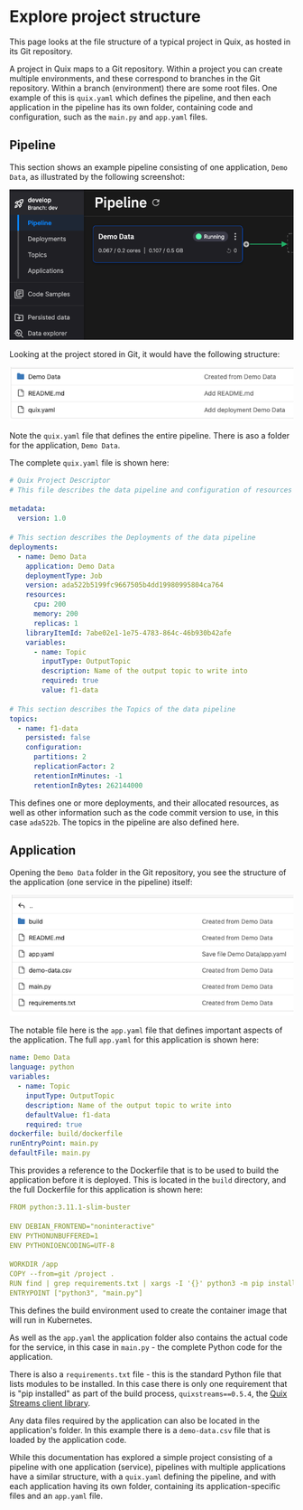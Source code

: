 # Explore project structure

This page looks at the file structure of a typical project in Quix, as hosted in its Git repository. 

A project in Quix maps to a Git repository. Within a project you can create multiple environments, and these correspond to branches in the Git repository. Within a branch (environment) there are some root files. One example of this is `quix.yaml` which defines the pipeline, and then each application in the pipeline has its own folder, containing code and configuration, such as the `main.py` and `app.yaml` files.

## Pipeline

This section shows an example pipeline consisting of one application, `Demo Data`, as illustrated by the following screenshot:

![Pipeline](../images/project-structure/pipeline.png)

Looking at the project stored in Git, it would have the following structure:

![Project structure](../images/project-structure/project-structure.png)

Note the `quix.yaml` file that defines the entire pipeline. There is aso a folder for the application, `Demo Data`.

The complete `quix.yaml` file is shown here:

``` yaml
# Quix Project Descriptor
# This file describes the data pipeline and configuration of resources of a Quix Project.

metadata:
  version: 1.0

# This section describes the Deployments of the data pipeline
deployments:
  - name: Demo Data
    application: Demo Data
    deploymentType: Job
    version: ada522b5199fc9667505b4dd19980995804ca764
    resources:
      cpu: 200
      memory: 200
      replicas: 1
    libraryItemId: 7abe02e1-1e75-4783-864c-46b930b42afe
    variables:
      - name: Topic
        inputType: OutputTopic
        description: Name of the output topic to write into
        required: true
        value: f1-data

# This section describes the Topics of the data pipeline
topics:
  - name: f1-data
    persisted: false
    configuration:
      partitions: 2
      replicationFactor: 2
      retentionInMinutes: -1
      retentionInBytes: 262144000
```

This defines one or more deployments, and their allocated resources, as well as other information such as the code commit version to use, in this case `ada522b`. The topics in the pipeline are also defined here.

## Application

Opening the `Demo Data` folder in the Git repository, you see the structure of the application (one service in the pipeline) itself:

![Application structure](../images/project-structure/app-structure.png)

The notable file here is the `app.yaml` file that defines important aspects of the application. The full `app.yaml` for this application is shown here:

``` yaml
name: Demo Data
language: python
variables:
  - name: Topic
    inputType: OutputTopic
    description: Name of the output topic to write into
    defaultValue: f1-data
    required: true
dockerfile: build/dockerfile
runEntryPoint: main.py
defaultFile: main.py
```

This provides a reference to the Dockerfile that is to be used to build the application before it is deployed. This is located in the `build` directory, and the full Dockerfile for this application is shown here:

``` yaml
FROM python:3.11.1-slim-buster

ENV DEBIAN_FRONTEND="noninteractive"
ENV PYTHONUNBUFFERED=1
ENV PYTHONIOENCODING=UTF-8

WORKDIR /app
COPY --from=git /project .
RUN find | grep requirements.txt | xargs -I '{}' python3 -m pip install -i http://pip-cache.pip-cache.svc.cluster.local/simple --trusted-host pip-cache.pip-cache.svc.cluster.local -r '{}' --extra-index-url https://pypi.org/simple --extra-index-url https://pkgs.dev.azure.com/quix-analytics/53f7fe95-59fe-4307-b479-2473b96de6d1/_packaging/public/pypi/simple/
ENTRYPOINT ["python3", "main.py"]
```

This defines the build environment used to create the container image that will run in Kubernetes.

As well as the `app.yaml` the application folder also contains the actual code for the service, in this case in `main.py` - the complete Python code for the application.

There is also a `requirements.txt` file - this is the standard Python file that lists modules to be installed. In this case there is only one requirement that is "pip installed" as part of the build process, `quixstreams==0.5.4`, the [Quix Streams client library](../quix-streams/client-library-intro.md).

Any data files required by the application can also be located in the application's folder. In this example there is a `demo-data.csv` file that is loaded by the application code.

While this documentation has explored a simple project consisting of a pipeline with one application (service), pipelines with multiple applications have a similar structure, with a `quix.yaml` defining the pipeline, and with each application having its own folder, containing its application-specific files and an `app.yaml` file. 
